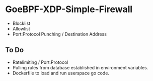 # GoeBPF-XDP-Simple-Firewall
- Blocklist
- Allowlist
- Port:Protocol Punching / Destination Address

## To Do
- Ratelimiting / Port:Protocol
- Pulling rules from database established in environment variables.
- Dockerfile to load and run userspace go code.
